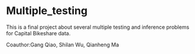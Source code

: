 # Multiple_testing
This is a final project about several multiple testing and inference problems for Capital Bikeshare data.

Coauthor:Gang Qiao, Shilan Wu, Qianheng Ma
